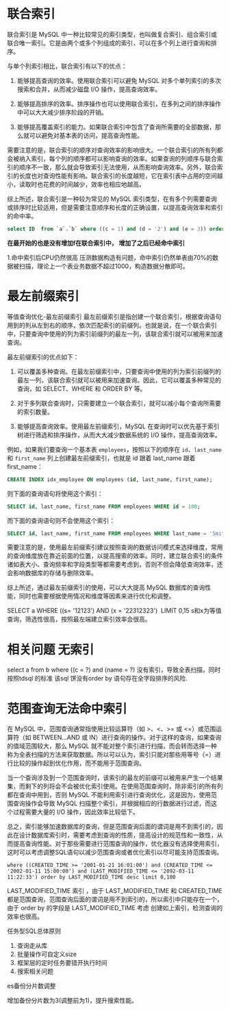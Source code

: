 # 联合索引
联合索引是 MySQL 中一种比较常见的索引类型，也叫做复合索引、组合索引或联合唯一索引。它是由两个或多个列组成的索引，可以在多个列上进行查询和排序。

与单个列索引相比，联合索引有以下的优点：

1. 能够提高查询的效率。使用联合索引可以避免 MySQL 对多个单列索引的多次搜索和合并，从而减少磁盘 I/O 操作，提高查询效率。

2. 能够提高排序的效率。排序操作也可以使用联合索引，在多列之间的排序操作中可以大大减少排序阶段的开销。

3. 能够提高覆盖索引的能力。如果联合索引中包含了查询所需要的全部数据，那么就可以避免对基本表的访问，提高查询性能。

需要注意的是，联合索引的顺序对查询效率的影响很大。一个联合索引的所有列都会被纳入索引，每个列的顺序都可以影响查询的效率。如果查询的列顺序与联合索引的顺序不一致，那么就会导致索引无法使用，从而影响查询效率。另外，联合索引的长度也对查询性能有影响。联合索引的长度越短，它在索引表中占用的空间越小，读取时也花费的时间越少，效率也相应地越高。

综上所述，联合索引是一种较为常见的 MySQL 索引类型，在有多个列需要查询或排序时比较适用，但是需要注意顺序和长度的正确设置，以提高查询效率和索引的命中率。

```sql
select ID  from `a`.`b` where ((c = 1) and (d = '2') and (e = 3)) order by f desc limit 0,15 
```
**在最开始的也是没有增加f在联合索引中， 增加了之后已经命中索引**

1.命中索引后CPU仍然很高
压测数据构造有问题，命中索引仍然单表由70%的数据被扫描，理论上一个表业务数据不超过1000，构造数据分散即可。

# 最左前缀索引
等值查询优化-最左前缀索引
最左前缀索引是指创建一个联合索引，根据查询语句用到的列从左到右的顺序，依次匹配索引的前缀列。也就是说，在一个联合索引中，只要查询中使用的列为索引前缀列的最左一列，该联合索引就可以被用来加速查询。

最左前缀索引的优点如下：

1. 可以覆盖多种查询。在最左前缀索引中，只要查询中使用的列为索引前缀列的最左一列，该联合索引就可以被用来加速查询。因此，它可以覆盖多种常见的查询，如 SELECT、WHERE 和 ORDER BY 等。

2. 对于多列联合查询时，只需要建立一个联合索引，就可以减小每个查询所需要的索引数量。

3. 能够提高查询效率。使用最左前缀索引，MySQL 在查询时可以优先基于索引树进行筛选和排序操作，从而大大减少数据系统的 I/O 操作，提高查询效率。

例如，如果我们要查询一个基本表 `employees`，按照以下的顺序在 `id`、`last_name` 和 `first_name` 列上创建最左前缀索引，也就是 id 跟着 last_name 跟着 first_name：

```sql
CREATE INDEX idx_employee ON employees (id, last_name, first_name);
```

则下面的查询语句将使用这个索引：

```sql
SELECT id, last_name, first_name FROM employees WHERE id = 100;
```

而下面的查询语句则不会使用这个索引：

```sql
SELECT id, last_name, first_name FROM employees WHERE last_name = 'Smith';
```

需要注意的是，使用最左前缀索引建议按照查询的数据访问模式来选择维度，常用的查询维度放在靠近前面的位置，以提高搜索的效率。同时，建立联合索引的条件诸如表大小、查询频率和字段类型等都需要考虑到，否则不但会降低查询效率，还会影响数据库的存储与删除效率。

综上所述，通过最左前缀索引的使用，可以大大提高 MySQL 数据库的查询性能，同时也需要根据使用情况和维度等因素来进行优化和调整。

SELECT a WHERE ((s= '12123') AND (x = '22312323')  LIMIT 0,15
s和x为等值查询，筛选性很高，按照最左端建立索引效率会很高。

# 相关问题 无索引
 select a from b where ((c = ?) and (name = ?)
 没有索引，导致全表扫描，同时按照tdsql 的标准 该sql 饼没有order by 语句存在全字段排序的风险.

# 范围查询无法命中索引
在 MySQL 中，范围查询通常指使用比较运算符（如 >、<、>= 或 <=）或范围运算符（如 BETWEEN...AND 或 IN）进行查询的操作。对于这样的查询，如果查询的值域范围较大，那么 MySQL 就不能对整个索引进行扫描，而会转而选择一种称为全表扫描的方法来获取数据。所以可以认为，索引只能对那些用等号（=）进行比较的操作起到优化作用，而不能用于范围查询。

当一个查询涉及到一个范围查询时，该索引的最左的前缀可以被用来产生一个结果集，而剩下的列将会不会被优化索引使用。在使用范围查询时，除非索引的所有列都在查询中用到，否则 MySQL 不能利用索引进行查询优化，这是因为，使用范围查询操作会导致 MySQL 扫描整个索引，并根据相应的行数据进行过滤，而这个过程需要大量的 I/O 操作，因此效率比较低下。

总之，索引能够加速数据库的查询，但是范围查询后面的谓词是用不到索引的，因此在设计数据库索引时，需要考虑到查询的性质，提高设计的规范性和一致性，从而提高查询性能。对于那些需要进行范围查询的操作，优化器没有选择使用索引，这时可以考虑调整SQL语句以减少范围查询或者优化索引以尽可能支持范围查询。

```
where ((CREATED_TIME >= '2001-01-21 16:01:00') and (CREATED_TIME <= '2002-01-11 15:00:00') and (LAST_MODIFIED_TIME <= '2092-03-11 11:22:33') order by LAST_MODIFIED_TIME desc limit 0,100
```
 LAST_MODIFIED_TIME 索引 ，由于  LAST_MODIFIED_TIME 和 CREATED_TIME 都是范围查询，范围查询后面的谓词是用不到索引的，所以索引中只能存在一个，由于 order by 的字段是  LAST_MODIFIED_TIME  考虑 创建如上索引，检测查询的效率也很高。


任务型SQL总体原则

1. 查询走从库
2. 批量操作可自定义size
3. 框架层的定时任务要错开执行时间
3. 搜索相关问题

es备份分片数调整

增加备份分片数为3(调整前为1)，提升搜索性能。


